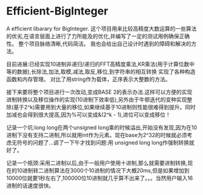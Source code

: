# Efficient-BigInteger
A efficient libarary for BigInteger.
这个项目用来比较高精度大数运算的一些算法的优劣,在语言层面上进行了力所能及的优化,并编写了一定的测试用例确保正确性。
整个项目脉络清晰,代码简洁。
我也会给出自己设计时遇到的障碍和解决的方法。

目前进展:已经实现10进制非递归/递归的FFT高精度乘法,KR乘法(用于计算位数中等的数据),长除法,加法,取模,减法,取反,移位,到字符串的相互转换
实现了各种构造函数和内存管理。
对比了用string作为载体，正序表示大整数的方法。

接下来要将整个项目进行一次改动,变成BASE 2的表示办法.这样可以方便的实现进制转换以及移位操作的实现(10进制下效率低),另外由于牛顿迭代的变种实现整除(基于2^k)需要用到大量的移位,如果继续基于10进制则性能很难得到提升。同时加减也会得到很大提高,因为%可以变成&(2^k - 1),进位可以变成移位！

记录一个坑:long long在两个unsigned long乘的时候溢出,开始没有发现,因为在10进制下没有支持二进制,所以就用int作为元素。现在base为2^32的时候就必须考虑无符号的问题了...调了一下午才找到问题:用 unsigned long long作强制转换就好了。

记录一个瓶颈:采用二进制以后,由于一般用户使用十进制,那么就需要进制转换,现在的10进制转二进制算法在3000个10进制的情况下大概20ms,但是如果增加到10000位就要1秒左右了,100000位10进制就几乎算不出来了。。。当然用户输入16进制的话速度很快。
